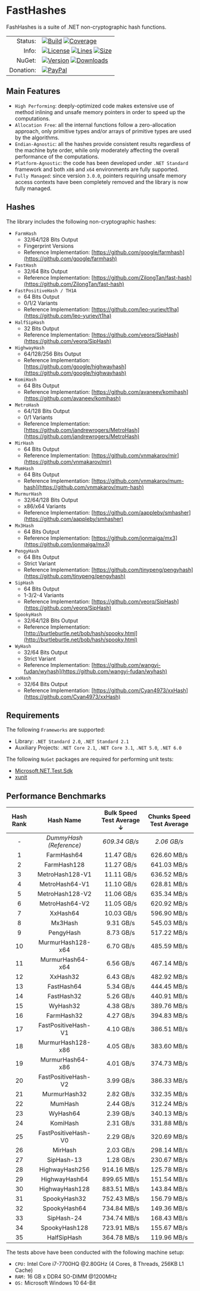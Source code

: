 # FastHashes

FashHashes is a suite of .NET non-cryptographic hash functions.

<table>
  <tr>
    <td align="right">Status:</td>
    <td align="left">
      <a href="https://github.com/TommasoBelluzzo/FastHashes/actions/workflows/continuous_integration.yml"><img alt="Build" src="https://img.shields.io/github/workflow/status/TommasoBelluzzo/FastHashes/Continuous%20Integration?style=flat&label=Build&color=1081C2"/></a>
      <a href="https://coveralls.io/github/TommasoBelluzzo/FastHashes?branch=master"><img alt="Coverage" src="https://img.shields.io/coveralls/github/TommasoBelluzzo/FastHashes?style=flat&label=Coverage&color=1081C2"/></a>
    </td>
  </tr>
  <tr>
    <td align="right">Info:</td>
    <td align="left">
      <a href="#"><img alt="License" src="https://img.shields.io/github/license/TommasoBelluzzo/FastHashes?style=flat&label=License&color=1081C2"/></a>
      <a href="#"><img alt="Lines" src="https://img.shields.io/tokei/lines/github/TommasoBelluzzo/FastHashes?style=flat&label=Lines&color=1081C2"/></a>
      <a href="#"><img alt="Size" src="https://img.shields.io/github/repo-size/TommasoBelluzzo/FastHashes?style=flat&label=Size&color=1081C2"/></a>
    </td>
  </tr>
  <tr>
    <td align="right">NuGet:</td>
    <td align="left">
      <a href="https://www.nuget.org/packages/FastHashes/"><img alt="Version" src="https://img.shields.io/nuget/v/FastHashes?style=flat&label=Version"/></a>
      <a href="https://www.nuget.org/packages/FastHashes/"><img alt="Downloads" src="https://img.shields.io/nuget/dt/FastHashes?style=flat&label=Downloads&color=1081C2"/></a>
    </td>
  </tr>
  <tr>
    <td align="right">Donation:</td>
    <td align="left">
      <a href="https://www.paypal.com/cgi-bin/webscr?cmd=_s-xclick&hosted_button_id=T8X35C2FED9SU"><img alt="PayPal" src="https://www.paypalobjects.com/en_US/i/btn/btn_donate_LG.gif"/></a>
    </td>
  </tr>
</table>

## Main Features

 * `High Performing`: deeply-optimized code makes extensive use of method inlining and unsafe memory pointers in order to speed up the computations.
 * `Allocation Free`: all the internal functions follow a zero-allocation approach, only primitive types and/or arrays of primitive types are used by the algorithms.
 * `Endian-Agnostic`: all the hashes provide consistent results regardless of the machine byte order, while only moderately affecting the overall performance of the computations.
 * `Platform-Agnostic`: the code has been developed under `.NET Standard` framework and both `x86` and `x64` environments are fully supported.
 * `Fully Managed`: since version `3.0.0`, pointers requiring unsafe memory access contexts have been completely removed and the library is now fully managed.

 ## Hashes

The library includes the following non-cryptographic hashes:

 * `FarmHash`
   * 32/64/128 Bits Output
   * Fingerprint Versions
   * Reference Implementation: [https://github.com/google/farmhash](https://github.com/google/farmhash)
 * `FastHash`
   * 32/64 Bits Output
   * Reference Implementation: [https://github.com/ZilongTan/fast-hash](https://github.com/ZilongTan/fast-hash)
 * `FastPositiveHash / TH1A`
   * 64 Bits Output
   * 0/1/2 Variants
   * Reference Implementation: [https://github.com/leo-yuriev/t1ha](https://github.com/leo-yuriev/t1ha)
 * `HalfSipHash`
   * 32 Bits Output
   * Reference Implementation: [https://github.com/veorq/SipHash](https://github.com/veorq/SipHash)
 * `HighwayHash`
   * 64/128/256 Bits Output
   * Reference Implementation: [https://github.com/google/highwayhash](https://github.com/google/highwayhash)
 * `KomiHash`
   * 64 Bits Output
   * Reference Implementation: [https://github.com/avaneev/komihash](https://github.com/avaneev/komihash)
 * `MetroHash`
   * 64/128 Bits Output
   * 0/1 Variants
   * Reference Implementation: [https://github.com/jandrewrogers/MetroHash](https://github.com/jandrewrogers/MetroHash)
 * `MirHash`
   * 64 Bits Output
   * Reference Implementation: [https://github.com/vnmakarov/mir](https://github.com/vnmakarov/mir)
 * `MumHash`
   * 64 Bits Output
   * Reference Implementation: [https://github.com/vnmakarov/mum-hash](https://github.com/vnmakarov/mum-hash)
 * `MurmurHash`
   * 32/64/128 Bits Output
   * x86/x64 Variants
   * Reference Implementation: [https://github.com/aappleby/smhasher](https://github.com/aappleby/smhasher)
 * `Mx3Hash`
   * 64 Bits Output
   * Reference Implementation: [https://github.com/jonmaiga/mx3](https://github.com/jonmaiga/mx3)
 * `PengyHash`
   * 64 Bits Output
   * Strict Variant
   * Reference Implementation: [https://github.com/tinypeng/pengyhash](https://github.com/tinypeng/pengyhash)
 * `SipHash`
   * 64 Bits Output
   * 1-3/2-4 Variants
   * Reference Implementation: [https://github.com/veorq/SipHash](https://github.com/veorq/SipHash)
 * `SpookyHash`
   * 32/64/128 Bits Output
   * Reference Implementation: [http://burtleburtle.net/bob/hash/spooky.html](http://burtleburtle.net/bob/hash/spooky.html)
 * `WyHash`
   * 32/64 Bits Output
   * Strict Variant
   * Reference Implementation: [https://github.com/wangyi-fudan/wyhash](https://github.com/wangyi-fudan/wyhash)
 * `xxHash`
   * 32/64 Bits Output
   * Reference Implementation: [https://github.com/Cyan4973/xxHash](https://github.com/Cyan4973/xxHash)

## Requirements
 
The following `Frameworks` are supported:

 * Library: `.NET Standard 2.0`, `.NET Standard 2.1`
 * Auxiliary Projects: `.NET Core 2.1`, `.NET Core 3.1`, `.NET 5.0`, `.NET 6.0`
 
The following `NuGet` packages are required for performing unit tests:

* [Microsoft.NET.Test.Sdk](https://www.nuget.org/packages/Microsoft.NET.Test.Sdk)
* [xunit](https://www.nuget.org/packages/xunit)

## Performance Benchmarks

| Hash Rank | Hash Name               | Bulk Speed Test Average ↓ | Chunks Speed Test Average |
| :---:     | :---:                   | :---:                     | :---:                     |
| *-*       | *DummyHash (Reference)* | *609.34 GB/s*             | *2.06 GB/s*               |
| 1         | FarmHash64              | 11.47 GB/s                | 626.60 MB/s               |
| 2         | FarmHash128             | 11.27 GB/s                | 641.03 MB/s               |
| 3         | MetroHash128-V1         | 11.11 GB/s                | 636.52 MB/s               |
| 4         | MetroHash64-V1          | 11.10 GB/s                | 628.81 MB/s               |
| 5         | MetroHash128-V2         | 11.06 GB/s                | 635.34 MB/s               |
| 6         | MetroHash64-V2          | 11.05 GB/s                | 620.92 MB/s               |
| 7         | XxHash64                | 10.03 GB/s                | 596.90 MB/s               |
| 8         | Mx3Hash                 | 9.31 GB/s                 | 545.03 MB/s               |
| 9         | PengyHash               | 8.73 GB/s                 | 517.22 MB/s               |
| 10        | MurmurHash128-x64       | 6.70 GB/s                 | 485.59 MB/s               |
| 11        | MurmurHash64-x64        | 6.56 GB/s                 | 467.14 MB/s               |
| 12        | XxHash32                | 6.43 GB/s                 | 482.92 MB/s               |
| 13        | FastHash64              | 5.34 GB/s                 | 444.45 MB/s               |
| 14        | FastHash32              | 5.26 GB/s                 | 440.91 MB/s               |
| 15        | WyHash32                | 4.38 GB/s                 | 389.76 MB/s               |
| 16        | FarmHash32              | 4.27 GB/s                 | 394.83 MB/s               |
| 17        | FastPositiveHash-V1     | 4.10 GB/s                 | 386.51 MB/s               |
| 18        | MurmurHash128-x86       | 4.05 GB/s                 | 383.60 MB/s               |
| 19        | MurmurHash64-x86        | 4.01 GB/s                 | 374.73 MB/s               |
| 20        | FastPositiveHash-V2     | 3.99 GB/s                 | 386.33 MB/s               |
| 21        | MurmurHash32            | 2.82 GB/s                 | 332.35 MB/s               |
| 22        | MumHash                 | 2.44 GB/s                 | 312.24 MB/s               |
| 23        | WyHash64                | 2.39 GB/s                 | 340.13 MB/s               |
| 24        | KomiHash                | 2.31 GB/s                 | 331.88 MB/s               |
| 25        | FastPositiveHash-V0     | 2.29 GB/s                 | 320.69 MB/s               |
| 26        | MirHash                 | 2.03 GB/s                 | 298.14 MB/s               |
| 27        | SipHash-13              | 1.28 GB/s                 | 230.67 MB/s               |
| 28        | HighwayHash256          | 914.16 MB/s               | 125.78 MB/s               |
| 29        | HighwayHash64           | 899.65 MB/s               | 151.54 MB/s               |
| 30        | HighwayHash128          | 883.51 MB/s               | 143.84 MB/s               |
| 31        | SpookyHash32            | 752.43 MB/s               | 156.79 MB/s               |
| 32        | SpookyHash64            | 734.84 MB/s               | 149.36 MB/s               |
| 33        | SipHash-24              | 734.74 MB/s               | 168.43 MB/s               |
| 34        | SpookyHash128           | 723.91 MB/s               | 155.67 MB/s               |
| 35        | HalfSipHash             | 364.78 MB/s               | 119.96 MB/s               |

The tests above have been conducted with the following machine setup:

 * `CPU:` Intel Core i7-7700HQ @2.80GHz (4 Cores, 8 Threads, 256KB L1 Cache)
 * `RAM:` 16 GB x DDR4 SO-DIMM @1200MHz
 * `OS:` Microsoft Windows 10 64-Bit

